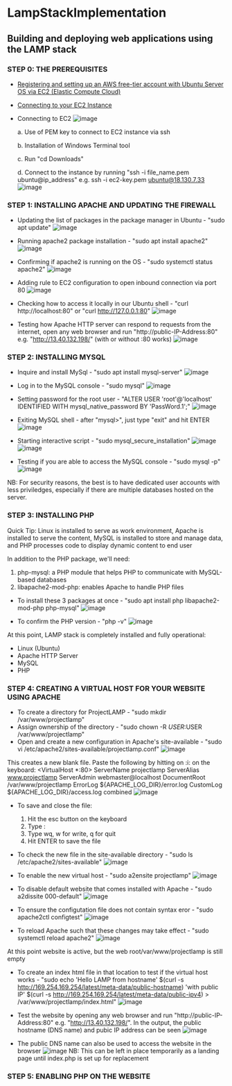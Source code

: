 # LampStackImplementation
## Building and deploying web applications using the LAMP stack

### STEP 0: THE PREREQUISITES

- [Registering and setting up an AWS free-tier account with Ubuntu Server OS via EC2 (Elastic Compute Cloud)](https://www.youtube.com/watch?v=xxKuB9kJoYM&list=PLtPuNR8I4TvkwU7Zu0l0G_uwtSUXLckvh&index=7)

- [Connecting to your EC2 Instance](https://www.youtube.com/watch?v=TxT6PNJts-s&list=PLtPuNR8I4TvkwU7Zu0l0G_uwtSUXLckvh&index=8)

- Connecting to EC2 
  ![image](https://github.com/deejom/LampStackImplementation/assets/141459374/9f913280-5bef-45d6-ab1d-6eaf101ae81c)

  a. Use of PEM key to connect to EC2 instance via ssh
  
  b. Installation of Windows Terminal tool

  c. Run "cd Downloads"

  d. Connect to the instance by running "ssh -i file_name.pem ubuntu@ip_address" e.g. ssh -i ec2-key.pem ubuntu@18.130.7.33
  ![image](https://github.com/deejom/LampStackImplementation/assets/141459374/6a523d3b-5d9e-4c13-a7cc-c68baf8b88f7)


### STEP 1: INSTALLING APACHE AND UPDATING THE FIREWALL

- Updating the list of packages in the package manager in Ubuntu - "sudo apt update"
![image](https://github.com/deejom/LampStackImplementation/assets/141459374/e3738ef7-a242-4e17-bbfe-2427d7e25a1b)

- Running apache2 package installation - "sudo apt install apache2"
![image](https://github.com/deejom/LampStackImplementation/assets/141459374/0390358d-0681-4c5f-a8ab-4898aa489724)

- Confirming if apache2 is running on the OS - "sudo systemctl status apache2"
![image](https://github.com/deejom/LampStackImplementation/assets/141459374/73895ae0-69d7-4cb4-b193-58a7f4303a34)

- Adding rule to EC2 configuration to open inbound connection via port 80
![image](https://github.com/deejom/LampStackImplementation/assets/141459374/37caa3ea-d013-40a8-bb0a-8cf8fd4b314f)

- Checking how to access it locally in our Ubuntu shell - "curl http://localhost:80" or "curl http://127.0.0.1:80"
![image](https://github.com/deejom/LampStackImplementation/assets/141459374/5bde721a-70eb-4314-ae28-9f7ec7f6717b)

- Testing how Apache HTTP server can respond to requests from the internet, open any web browser and run "http://public-IP-Address:80" e.g. "http://13.40.132.198/" (with or without :80 works)
![image](https://github.com/deejom/LampStackImplementation/assets/141459374/4640b5cb-e113-43cf-90bb-68de5249f9a2)


### STEP 2: INSTALLING MYSQL 

- Inquire and install MySql - "sudo apt install mysql-server"
![image](https://github.com/deejom/LampStackImplementation/assets/141459374/2ff148b5-3a0a-4094-b398-89d46a8ca44a)

- Log in to the MySQL console - "sudo mysql"
![image](https://github.com/deejom/LampStackImplementation/assets/141459374/ea32daab-c3ec-4357-983a-c39b19130db5)

- Setting password for the root user - "ALTER USER 'root'@'localhost' IDENTIFIED WITH mysql_native_password BY 'PassWord.1';"
![image](https://github.com/deejom/LampStackImplementation/assets/141459374/d9c83b5b-f8ae-4248-8731-d881ec3b0276)

- Exiting MySQL shell - after "mysql>", just type "exit" and hit ENTER
![image](https://github.com/deejom/LampStackImplementation/assets/141459374/599419fb-4557-4384-a382-18d039409c58)

- Starting interactive script - "sudo mysql_secure_installation"
![image](https://github.com/deejom/LampStackImplementation/assets/141459374/6764ea81-8f87-4374-b2fd-6467b638749f)
![image](https://github.com/deejom/LampStackImplementation/assets/141459374/201ffbc8-f729-470f-8f96-feec9e9fe3d7)

- Testing if you are able to access the MySQL console - "sudo mysql -p"
![image](https://github.com/deejom/LampStackImplementation/assets/141459374/62fea4e1-96eb-4e17-9f09-2344b115410f)

NB: For security reasons, the best is to have dedicated user accounts with less priviledges, especially if there are multiple databases hosted on the server. 


### STEP 3: INSTALLING PHP

Quick Tip: Linux is installed to serve as work environment, Apache is installed to serve the content, MySQL is installed to store and manage data, and PHP processes code to display dynamic content to end user

In addition to the PHP package, we'll need: 
1. php-mysql: a PHP module that helps PHP to communicate with MySQL-based databases
2. libapache2-mod-php: enables Apache to handle PHP files 

- To install these 3 packages at once - "sudo apt install php libapache2-mod-php php-mysql"
![image](https://github.com/deejom/LampStackImplementation/assets/141459374/ed232712-f42a-4327-8323-0912210043ff)

- To confirm the PHP version - "php -v"
![image](https://github.com/deejom/LampStackImplementation/assets/141459374/0afc0f8d-15eb-40d1-996a-d1bb2c675041)

At this point, LAMP stack is completely installed and fully operational:   
  - Linux (Ubuntu) 
  - Apache HTTP Server 
  - MySQL
  - PHP


### STEP 4: CREATING A VIRTUAL HOST FOR YOUR WEBSITE USING APACHE 

- To create a directory for ProjectLAMP - "sudo mkdir /var/www/projectlamp"
- Assign ownership of the directory - "sudo chown -R $USER:$USER /var/www/projectlamp"
- Open and create a new configuration in Apache's site-available - "sudo vi /etc/apache2/sites-available/projectlamp.conf"
![image](https://github.com/deejom/LampStackImplementation/assets/141459374/4639d1a4-bc38-4d44-8d98-9adf4152523e)

This creates a new blank file. Paste the following by hitting on :i: on the keyboard: 
<VirtualHost *:80>
    ServerName projectlamp
    ServerAlias www.projectlamp 
    ServerAdmin webmaster@localhost
    DocumentRoot /var/www/projectlamp
    ErrorLog ${APACHE_LOG_DIR}/error.log
    CustomLog ${APACHE_LOG_DIR}/access.log combined
</VirtualHost>
![image](https://github.com/deejom/LampStackImplementation/assets/141459374/007b98ca-8a79-4a00-b139-2468f27faecf)

- To save and close the file: 
    1. Hit the esc button on the keyboard
    2. Type :
    3. Type wq, w for write, q for quit
    4. Hit ENTER to save the file

- To check the new file in the site-available directory - "sudo ls /etc/apache2/sites-available"
![image](https://github.com/deejom/LampStackImplementation/assets/141459374/49fbd5ce-9f61-4b65-a9a0-be4aab032497)

- To enable the new virtual host - "sudo a2ensite projectlamp"
![image](https://github.com/deejom/LampStackImplementation/assets/141459374/57794402-b3e2-4f98-b722-4f2b6490e4a7)

- To disable default website that comes installed with Apache - "sudo a2dissite 000-default"
![image](https://github.com/deejom/LampStackImplementation/assets/141459374/177435ed-5a25-44e1-bd8b-0383c5d471c2)

- To ensure the configutation file does not contain syntax eror - "sudo apache2ctl configtest"
![image](https://github.com/deejom/LampStackImplementation/assets/141459374/53d00b97-c083-410a-b443-52705c3573ea)

- To reload Apache such that these changes may take effect - "sudo systemctl reload apache2"
![image](https://github.com/deejom/LampStackImplementation/assets/141459374/e4a29040-74e0-40d0-921a-d3b6deda0566)

At this point website is active, but the web root/var/www/projectlamp is still empty

- To create an index html file in that location to test if the virtual host works - "sudo echo 'Hello LAMP from hostname' $(curl -s http://169.254.169.254/latest/meta-data/public-hostname) 'with public IP' $(curl -s http://169.254.169.254/latest/meta-data/public-ipv4) > /var/www/projectlamp/index.html"
![image](https://github.com/deejom/LampStackImplementation/assets/141459374/52e91eb2-3987-44a7-bdf3-13facdf3ecf9)

- Test the website by opening any web browser and run "http://public-IP-Address:80" e.g. "http://13.40.132.198/".
In the output, the public hostname (DNS name) and pubic IP address can be seen
![image](https://github.com/deejom/LampStackImplementation/assets/141459374/821d1e02-b59b-419b-b543-f64a0d15446d)

- The public DNS name can also be used to access the website in the browser
![image](https://github.com/deejom/LampStackImplementation/assets/141459374/bd17fef2-a3fb-47c4-b8f2-3435720cc80a)
  NB: This can be left in place temporarily as a landing page until index.php is set up for replacement


### STEP 5: ENABLING PHP ON THE WEBSITE 






